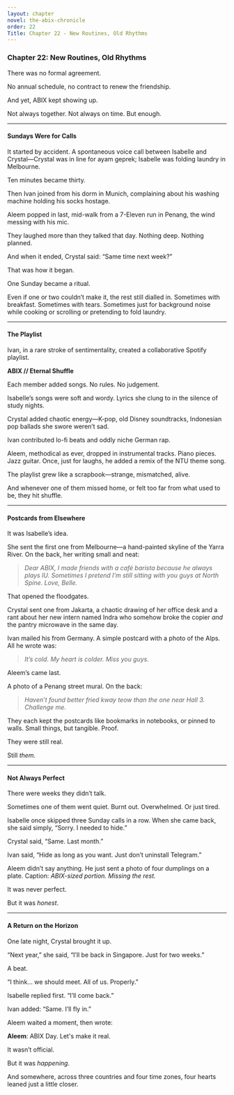 ```yaml
---
layout: chapter
novel: the-abix-chronicle
order: 22
Title: Chapter 22 - New Routines, Old Rhythms
---
```


### **Chapter 22: New Routines, Old Rhythms**

There was no formal agreement.

No annual schedule, no contract to renew the friendship.

And yet, ABIX kept showing up.

Not always together. Not always on time. But enough.

---

#### **Sundays Were for Calls**

It started by accident. A spontaneous voice call between Isabelle and Crystal—Crystal was in line for ayam geprek; Isabelle was folding laundry in Melbourne.

Ten minutes became thirty.

Then Ivan joined from his dorm in Munich, complaining about his washing machine holding his socks hostage.

Aleem popped in last, mid-walk from a 7-Eleven run in Penang, the wind messing with his mic.

They laughed more than they talked that day. Nothing deep. Nothing planned.

And when it ended, Crystal said: “Same time next week?”

That was how it began.

One Sunday became a ritual.

Even if one or two couldn’t make it, the rest still dialled in. Sometimes with breakfast. Sometimes with tears. Sometimes just for background noise while cooking or scrolling or pretending to fold laundry.

---

#### **The Playlist**

Ivan, in a rare stroke of sentimentality, created a collaborative Spotify playlist.

**ABIX // Eternal Shuffle**

Each member added songs. No rules. No judgement.

Isabelle’s songs were soft and wordy. Lyrics she clung to in the silence of study nights.

Crystal added chaotic energy—K-pop, old Disney soundtracks, Indonesian pop ballads she swore weren’t sad.

Ivan contributed lo-fi beats and oddly niche German rap.

Aleem, methodical as ever, dropped in instrumental tracks. Piano pieces. Jazz guitar. Once, just for laughs, he added a remix of the NTU theme song.

The playlist grew like a scrapbook—strange, mismatched, alive.

And whenever one of them missed home, or felt too far from what used to be, they hit shuffle.

---

#### **Postcards from Elsewhere**

It was Isabelle’s idea.

She sent the first one from Melbourne—a hand-painted skyline of the Yarra River. On the back, her writing small and neat:

> *Dear ABIX, I made friends with a café barista because he always plays IU. Sometimes I pretend I’m still sitting with you guys at North Spine. Love, Belle.*

That opened the floodgates.

Crystal sent one from Jakarta, a chaotic drawing of her office desk and a rant about her new intern named Indra who somehow broke the copier *and* the pantry microwave in the same day.

Ivan mailed his from Germany. A simple postcard with a photo of the Alps. All he wrote was:

> *It’s cold. My heart is colder. Miss you guys.*

Aleem’s came last.

A photo of a Penang street mural. On the back:

> *Haven’t found better fried kway teow than the one near Hall 3. Challenge me.*

They each kept the postcards like bookmarks in notebooks, or pinned to walls. Small things, but tangible. Proof.

They were still real.

Still *them.*

---

#### **Not Always Perfect**

There were weeks they didn’t talk.

Sometimes one of them went quiet. Burnt out. Overwhelmed. Or just tired.

Isabelle once skipped three Sunday calls in a row. When she came back, she said simply, “Sorry. I needed to hide.”

Crystal said, “Same. Last month.”

Ivan said, “Hide as long as you want. Just don’t uninstall Telegram.”

Aleem didn’t say anything. He just sent a photo of four dumplings on a plate. Caption: *ABIX-sized portion. Missing the rest.*

It was never perfect.

But it was *honest*.

---

#### **A Return on the Horizon**

One late night, Crystal brought it up.

“Next year,” she said, “I’ll be back in Singapore. Just for two weeks.”

A beat.

“I think... we should meet. All of us. Properly.”

Isabelle replied first. “I’ll come back.”

Ivan added: “Same. I’ll fly in.”

Aleem waited a moment, then wrote:

**Aleem**: ABIX Day. Let's make it real.

It wasn’t official.

But it was *happening.*

And somewhere, across three countries and four time zones, four hearts leaned just a little closer.